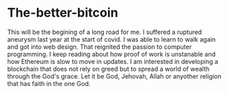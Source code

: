 # The-better-bitcoin
This will be the begining of a long road for me. I suffered a ruptured aneurysm last year at the start of covid. I was able to learn to walk again and got into web design. That reignited the passion to computer programming. I keep reading about how proof of work is unstanable and how Ethereum is slow to move in updates. I am interested in developing a blockchain that does not rely on greed but to spread a world of wealth through the God's grace. Let it be God, Jehovah, Allah or anyother religion that has faith in the one God.
